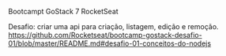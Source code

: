 Bootcampt GoStack 7 RocketSeat

Desafio: criar uma api para criação, listagem, edição e remoção.
https://github.com/Rocketseat/bootcamp-gostack-desafio-01/blob/master/README.md#desafio-01-conceitos-do-nodejs
